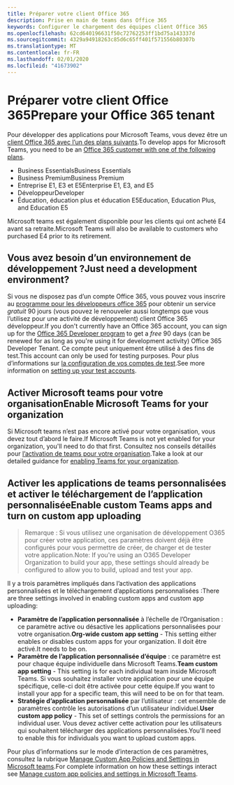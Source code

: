 ```yaml
---
title: Préparer votre client Office 365
description: Prise en main de teams dans Office 365
keywords: Configurer le chargement des équipes client Office 365
ms.openlocfilehash: 62cd640196631f50c72762253ff1bd75a143337d
ms.sourcegitcommit: 4329a94918263c85d6c65ff401f571556b80307b
ms.translationtype: MT
ms.contentlocale: fr-FR
ms.lasthandoff: 02/01/2020
ms.locfileid: "41673902"
---
```

# <a name="prepare-your-office-365-tenant"></a><span data-ttu-id="6bb00-104">Préparer votre client Office 365</span><span class="sxs-lookup"><span data-stu-id="6bb00-104">Prepare your Office 365 tenant</span></span>

<span data-ttu-id="6bb00-105">Pour développer des applications pour Microsoft Teams, vous devez être un [client Office 365 avec l’un des plans suivants](https://products.office.com/business/compare-more-office-365-for-business-plans).</span><span class="sxs-lookup"><span data-stu-id="6bb00-105">To develop apps for Microsoft Teams, you need to be an [Office 365 customer with one of the following plans](https://products.office.com/business/compare-more-office-365-for-business-plans).</span></span>

* <span data-ttu-id="6bb00-106">Business Essentials</span><span class="sxs-lookup"><span data-stu-id="6bb00-106">Business Essentials</span></span>
* <span data-ttu-id="6bb00-107">Business Premium</span><span class="sxs-lookup"><span data-stu-id="6bb00-107">Business Premium</span></span>
* <span data-ttu-id="6bb00-108">Entreprise E1, E3 et E5</span><span class="sxs-lookup"><span data-stu-id="6bb00-108">Enterprise E1, E3, and E5</span></span>
* <span data-ttu-id="6bb00-109">Développeur</span><span class="sxs-lookup"><span data-stu-id="6bb00-109">Developer</span></span>
* <span data-ttu-id="6bb00-110">Éducation, éducation plus et éducation E5</span><span class="sxs-lookup"><span data-stu-id="6bb00-110">Education, Education Plus, and Education E5</span></span>

<span data-ttu-id="6bb00-111">Microsoft teams est également disponible pour les clients qui ont acheté E4 avant sa retraite.</span><span class="sxs-lookup"><span data-stu-id="6bb00-111">Microsoft Teams will also be available to customers who purchased E4 prior to its retirement.</span></span>

## <a name="just-need-a-development-environment"></a><span data-ttu-id="6bb00-112">Vous avez besoin d’un environnement de développement ?</span><span class="sxs-lookup"><span data-stu-id="6bb00-112">Just need a development environment?</span></span>

<span data-ttu-id="6bb00-113">Si vous ne disposez pas d’un compte Office 365, vous pouvez vous inscrire au [programme pour les développeurs office 365](https://dev.office.com/devprogram) pour obtenir un service *gratuit* 90 jours (vous pouvez le renouveler aussi longtemps que vous l’utilisez pour une activité de développement) client Office 365 développeur.</span><span class="sxs-lookup"><span data-stu-id="6bb00-113">If you don't currently have an Office 365 account, you can sign up for the [Office 365 Developer program](https://dev.office.com/devprogram) to get a *free* 90 days (can be renewed for as long as you're using it for development activity) Office 365 Developer Tenant.</span></span> <span data-ttu-id="6bb00-114">Ce compte peut uniquement être utilisé à des fins de test.</span><span class="sxs-lookup"><span data-stu-id="6bb00-114">This account can only be used for testing purposes.</span></span> <span data-ttu-id="6bb00-115">Pour plus d’informations sur [la configuration de vos comptes de test](https://support.office.com/article/Add-users-individually-or-in-bulk-to-Office-365-Admin-Help-1970f7d6-03b5-442f-b385-5880b9c256ec?ui=en-US&rs=en-US&ad=US).</span><span class="sxs-lookup"><span data-stu-id="6bb00-115">See more information on [setting up your test accounts](https://support.office.com/article/Add-users-individually-or-in-bulk-to-Office-365-Admin-Help-1970f7d6-03b5-442f-b385-5880b9c256ec?ui=en-US&rs=en-US&ad=US).</span></span>

## <a name="enable-microsoft-teams-for-your-organization"></a><span data-ttu-id="6bb00-116">Activer Microsoft teams pour votre organisation</span><span class="sxs-lookup"><span data-stu-id="6bb00-116">Enable Microsoft Teams for your organization</span></span>

<span data-ttu-id="6bb00-117">Si Microsoft teams n’est pas encore activé pour votre organisation, vous devez tout d’abord le faire.</span><span class="sxs-lookup"><span data-stu-id="6bb00-117">If Microsoft Teams is not yet enabled for your organization, you'll need to do that first.</span></span> <span data-ttu-id="6bb00-118">Consultez nos conseils détaillés pour [l’activation de teams pour votre organisation](/microsoftteams/how-to-roll-out-teams).</span><span class="sxs-lookup"><span data-stu-id="6bb00-118">Take a look at our detailed guidance for [enabling Teams for your organization](/microsoftteams/how-to-roll-out-teams).</span></span>

## <a name="enable-custom-teams-apps-and-turn-on-custom-app-uploading"></a><span data-ttu-id="6bb00-119">Activer les applications de teams personnalisées et activer le téléchargement de l’application personnalisée</span><span class="sxs-lookup"><span data-stu-id="6bb00-119">Enable custom Teams apps and turn on custom app uploading</span></span>

> <span data-ttu-id="6bb00-120">Remarque : Si vous utilisez une organisation de développement O365 pour créer votre application, ces paramètres doivent déjà être configurés pour vous permettre de créer, de charger et de tester votre application.</span><span class="sxs-lookup"><span data-stu-id="6bb00-120">Note: If you're using an O365 Developer Organization to build your app, these settings should already be configured to allow you to build, upload and test your app.</span></span>

<span data-ttu-id="6bb00-121">Il y a trois paramètres impliqués dans l’activation des applications personnalisées et le téléchargement d’applications personnalisées :</span><span class="sxs-lookup"><span data-stu-id="6bb00-121">There are three settings involved in enabling custom apps and custom app uploading:</span></span>

* <span data-ttu-id="6bb00-122">**Paramètre de l’application personnalisée** à l’échelle de l’Organisation : ce paramètre active ou désactive les applications personnalisées pour votre organisation.</span><span class="sxs-lookup"><span data-stu-id="6bb00-122">**Org-wide custom app setting** - This setting either enables or disables custom apps for your organization.</span></span> <span data-ttu-id="6bb00-123">Il doit être activé.</span><span class="sxs-lookup"><span data-stu-id="6bb00-123">It needs to be on.</span></span> 
* <span data-ttu-id="6bb00-124">**Paramètre de l’application personnalisée d’équipe** : ce paramètre est pour chaque équipe individuelle dans Microsoft Teams.</span><span class="sxs-lookup"><span data-stu-id="6bb00-124">**Team custom app setting** - This setting is for each individual team inside Microsoft Teams.</span></span> <span data-ttu-id="6bb00-125">Si vous souhaitez installer votre application pour une équipe spécifique, celle-ci doit être activée pour cette équipe.</span><span class="sxs-lookup"><span data-stu-id="6bb00-125">If you want to install your app for a specific team, this will need to be on for that team.</span></span>
* <span data-ttu-id="6bb00-126">**Stratégie d’application personnalisée** par l’utilisateur : cet ensemble de paramètres contrôle les autorisations d’un utilisateur individuel.</span><span class="sxs-lookup"><span data-stu-id="6bb00-126">**User custom app policy** - This set of settings controls the permissions for an individual user.</span></span> <span data-ttu-id="6bb00-127">Vous devez activer cette activation pour les utilisateurs qui souhaitent télécharger des applications personnalisées.</span><span class="sxs-lookup"><span data-stu-id="6bb00-127">You'll need to enable this for individuals you want to upload custom apps.</span></span>

<span data-ttu-id="6bb00-128">Pour plus d’informations sur le mode d’interaction de ces paramètres, consultez la rubrique [Manage Custom App Policies and Settings in Microsoft teams](/MicrosoftTeams/teams-custom-app-policies-and-settings).</span><span class="sxs-lookup"><span data-stu-id="6bb00-128">For complete information on how these settings interact see [Manage custom app policies and settings in Microsoft Teams](/MicrosoftTeams/teams-custom-app-policies-and-settings).</span></span>
